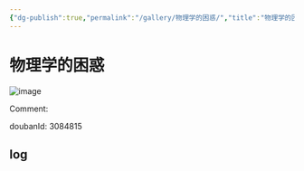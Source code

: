 ```yaml
---
{"dg-publish":true,"permalink":"/gallery/物理学的困惑/","title":"物理学的困惑","created":"2025-05-31T15:53:31.003+08:00"}
---
```



# 物理学的困惑

![image](https://img2.doubanio.com/view/subject/l/public/s9002501.jpg)

Comment: 



doubanId: 3084815

## log

